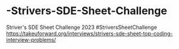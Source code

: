 # -Strivers-SDE-Sheet-Challenge
Striver's SDE Sheet Challenge 2023 #StriversSheetChallenge
https://takeuforward.org/interviews/strivers-sde-sheet-top-coding-interview-problems/
